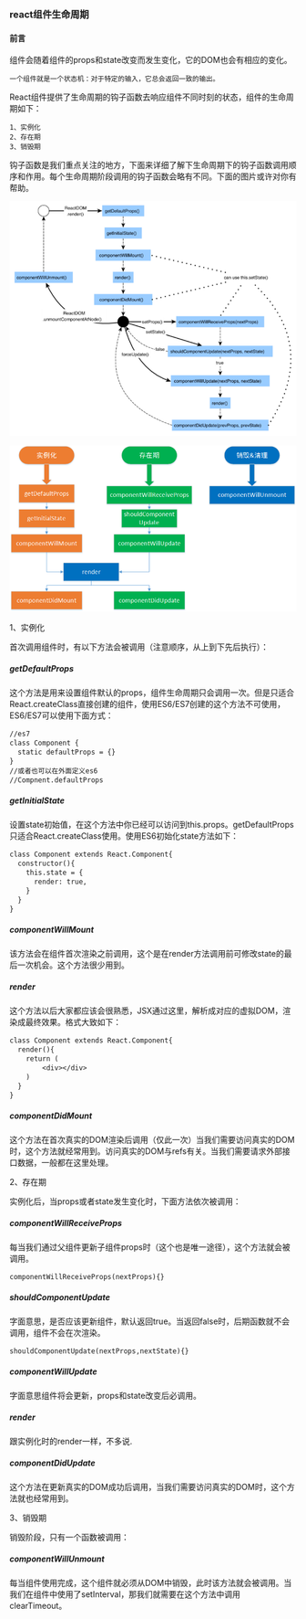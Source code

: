 ### react组件生命周期

#### 前言

组件会随着组件的props和state改变而发生变化，它的DOM也会有相应的变化。

```
一个组件就是一个状态机：对于特定的输入，它总会返回一致的输出。
```

React组件提供了生命周期的钩子函数去响应组件不同时刻的状态，组件的生命周期如下：

	1、实例化
	2、存在期
	3、销毁期

钩子函数是我们重点关注的地方，下面来详细了解下生命周期下的钩子函数调用顺序和作用。每个生命周期阶段调用的钩子函数会略有不同。下面的图片或许对你有帮助。

![image](https://github.com/Easwk/react/blob/master/componentlifecycel.png)

![image](https://github.com/Easwk/react/blob/master/ajs-life.png)

1、实例化

首次调用组件时，有以下方法会被调用（注意顺序，从上到下先后执行）：

##### getDefaultProps

这个方法是用来设置组件默认的props，组件生命周期只会调用一次。但是只适合React.createClass直接创建的组件，使用ES6/ES7创建的这个方法不可使用，ES6/ES7可以使用下面方式：

```
//es7
class Component {
  static defaultProps = {}
}
//或者也可以在外面定义es6
//Compnent.defaultProps
```

##### getInitialState

设置state初始值，在这个方法中你已经可以访问到this.props。getDefaultProps只适合React.createClass使用。使用ES6初始化state方法如下：

```
class Component extends React.Component{
  constructor(){
    this.state = {
      render: true,
    }
  }
}
```

##### componentWillMount

该方法会在组件首次渲染之前调用，这个是在render方法调用前可修改state的最后一次机会。这个方法很少用到。

##### render

这个方法以后大家都应该会很熟悉，JSX通过这里，解析成对应的虚拟DOM，渲染成最终效果。格式大致如下：

```
class Component extends React.Component{
  render(){
    return (
        <div></div>
    )
  }
}
```

##### componentDidMount

这个方法在首次真实的DOM渲染后调用（仅此一次）当我们需要访问真实的DOM时，这个方法就经常用到。访问真实的DOM与refs有关。当我们需要请求外部接口数据，一般都在这里处理。

2、存在期

实例化后，当props或者state发生变化时，下面方法依次被调用：

##### componentWillReceiveProps

每当我们通过父组件更新子组件props时（这个也是唯一途径），这个方法就会被调用。

```
componentWillReceiveProps(nextProps){}
```

##### shouldComponentUpdate

字面意思，是否应该更新组件，默认返回true。当返回false时，后期函数就不会调用，组件不会在次渲染。

```
shouldComponentUpdate(nextProps,nextState){}
```

##### componentWillUpdate

字面意思组件将会更新，props和state改变后必调用。

##### render

跟实例化时的render一样，不多说.

##### componentDidUpdate

这个方法在更新真实的DOM成功后调用，当我们需要访问真实的DOM时，这个方法就也经常用到。

3、销毁期

销毁阶段，只有一个函数被调用：

##### componentWillUnmount

每当组件使用完成，这个组件就必须从DOM中销毁，此时该方法就会被调用。当我们在组件中使用了setInterval，那我们就需要在这个方法中调用clearTimeout。
